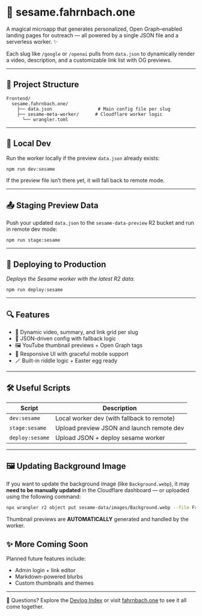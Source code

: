 # 🌱 sesame.fahrnbach.one

A magical microapp that generates personalized, Open Graph–enabled landing pages for outreach — all powered by a single JSON file and a serverless worker. ✨

Each slug like `/google` or `/openai` pulls from `data.json` to dynamically render a video, description, and a customizable link list with OG previews.

---

## 📁 Project Structure

```
Frontend/
  sesame.fahrnbach.one/
    ├── data.json                 # Main config file per slug
    ├── sesame-meta-worker/      # Cloudflare worker logic
      └── wrangler.toml
```

---

## 🧪 Local Dev

Run the worker locally if the preview `data.json` already exists:

```
npm run dev:sesame
```

If the preview file isn’t there yet, it will fall back to remote mode.

---

## 📤 Staging Preview Data

Push your updated `data.json` to the `sesame-data-preview` R2 bucket and run in remote dev mode:

```
npm run stage:sesame
```

---

## 🧾 Deploying to Production

_Deploys the Sesame worker with the latest R2 data._

```
npm run deploy:sesame
```

---

## 🔍 Features

- 🧞 Dynamic video, summary, and link grid per slug
- 🧠 JSON-driven config with fallback logic
- 🖼️ YouTube thumbnail previews + Open Graph tags
- 🎨 Responsive UI with graceful mobile support
- 🪄 Built-in riddle logic + Easter egg ready

---

## 🛠️ Useful Scripts

| Script          | Description                                           |
|-----------------|-------------------------------------------------------|
| `dev:sesame`    | Local worker dev (with fallback to remote)           |
| `stage:sesame`  | Upload preview JSON and launch remote dev            |
| `deploy:sesame` | Upload JSON + deploy sesame worker                |

---


## 🖼️ Updating Background Image

If you want to update the background image (like `Background.webp`), it may **need to be manually updated** in the Cloudflare dashboard — or uploaded using the following command:

```bash
npx wrangler r2 object put sesame-data/images/Background.webp --file Frontend/sesame.fahrnbach.one/images/Background.webp --remote --config Frontend/sesame.fahrnbach.one/sesame-meta-worker/wrangler.toml
```

Thumbnail previews are **AUTOMATICALLY** generated and handled by the worker.

## ✨ More Coming Soon

Planned future features include:
- Admin login + link editor
- Markdown-powered blurbs
- Custom thumbnails and themes

---

💬 Questions? Explore the [Devlog Index](https://github.com/fahrnbach/one/discussions/4) or visit [fahrnbach.one](https://fahrnbach.one) to see it all come together.